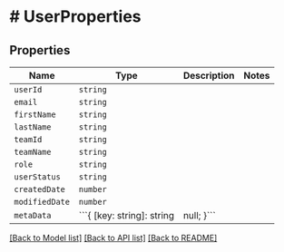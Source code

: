 # # UserProperties



## Properties

Name | Type | Description | Notes
------------ | ------------- | ------------- | -------------
| `userId` | ```string``` |   |  |
| `email` | ```string``` |   |  |
| `firstName` | ```string``` |   |  |
| `lastName` | ```string``` |   |  |
| `teamId` | ```string``` |   |  |
| `teamName` | ```string``` |   |  |
| `role` | ```string``` |   |  |
| `userStatus` | ```string``` |   |  |
| `createdDate` | ```number``` |   |  |
| `modifiedDate` | ```number``` |   |  |
| `metaData` | ```{ [key: string]: string | null; }``` |   |  |

[[Back to Model list]](../README.md#models) [[Back to API list]](../README.md#api-endpoints) [[Back to README]](../README.md)

